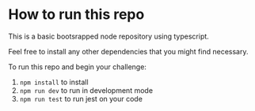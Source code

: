 
# How to run this repo

This is a basic bootsrapped node repository using typescript. 

Feel free to install any other dependencies that you might find necessary.

To run this repo and begin your challenge:

1. `npm install` to install 
2. `npm run dev` to run in development mode
3. `npm run test` to run jest on your code